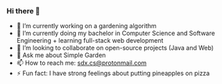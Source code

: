 ### Hi there 👋

- 🔭 I’m currently working on a gardening algorithm
- 🌱 I’m currently doing my bachelor in Computer Science and Software Engineering + learning full-stack web development
- 👯 I’m looking to collaborate on open-source projects (Java and Web)
- 💬 Ask me about Simple Garden
- 📫 How to reach me: sdx.cs@protonmail.com
- ⚡ Fun fact: I have strong feelings about putting pineapples on pizza
